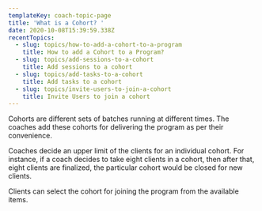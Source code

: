 ```yaml
---
templateKey: coach-topic-page
title: 'What is a Cohort? '
date: 2020-10-08T15:39:59.338Z
recentTopics:
  - slug: topics/how-to-add-a-cohort-to-a-program
    title: How to add a Cohort to a Program?
  - slug: topics/add-sessions-to-a-cohort
    title: Add sessions to a cohort
  - slug: topics/add-tasks-to-a-cohort
    title: Add tasks to a cohort
  - slug: topics/invite-users-to-join-a-cohort
    title: Invite Users to join a cohort
---
```

Cohorts are different sets of batches running at different times. The coaches add these cohorts for delivering the program as per their convenience.

Coaches decide an upper limit of the clients for an individual cohort. For instance, if a coach decides to take eight clients in a cohort, then after that, eight clients are finalized, the particular cohort would be closed for new clients. 

Clients can select the cohort for joining the program from the available items.
